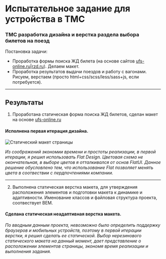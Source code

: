 # Испытательное задание для устройства в TMC
### TMC разработка дизайна и верстка раздела выбора билетов на поезд
Постановка задачи:
- Проработка формы поиска ЖД билета (на основе сайтов [ufs-online.ru](ufs-online.ru)|[rzd.ru](rzd.ru)). Делаем макет.
- Проработка результатов выдачи поездов и работу с вагонами. Рисуем, верстаем (просто html+css/scss/less/sass+js, если потребуется).

____

## Результаты

1. Проработана статическая форма поиска ЖД билетов, сделан макет на основе [ufs-online.ru](ufs-online.ru)

#### Исполнена первая итерация дизайна. 

![Статический макет страницы](https://i.imgur.com/U6W3il5.png)

_Из соображений экономии времени и простоты реализации, в первой итерации, я решил использовать Flat Design. Цветовая схема не окончательная, в выборе цветов я отталкивался от основ FlatUI. Данное решение обусловлено тем, что использование Flat позволяет менять цвета в соотвествии с пердпочтениями компании._

_____

2. Выполнена статическая верстка макета, для утверждения расположения элементов и подготовки макета к динамике и адаптивности. Именование классов и файловая структура проекта, соотвествует BEM.

#### Сделана статическая неадаптивная верстка макета.

_По вводным данным проекта, невозможно было определить поддержку браузеров и мобильных устройств, поэтому в первой итерации верстки, я решил сделать ее статической. Выбор нерезинового статического макета на данный момент, дает представление о расположении элементов страницы, экономя время реализации и выполнения задания._



